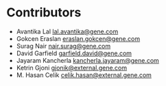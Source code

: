 # Contributors

* Avantika Lal <lal.avantika@gene.com>
* Gokcen Eraslan <eraslan.gokcen@gene.com>
* Surag Nair <nair.surag@gene.com>
* David Garfield <garfield.david@gene.com>
* Jayaram Kancherla <kancherla.jayaram@gene.com>
* Ketrin Gjoni <gjonik@external.gene.com>
* M. Hasan Celik <celik.hasan@external.gene.com>